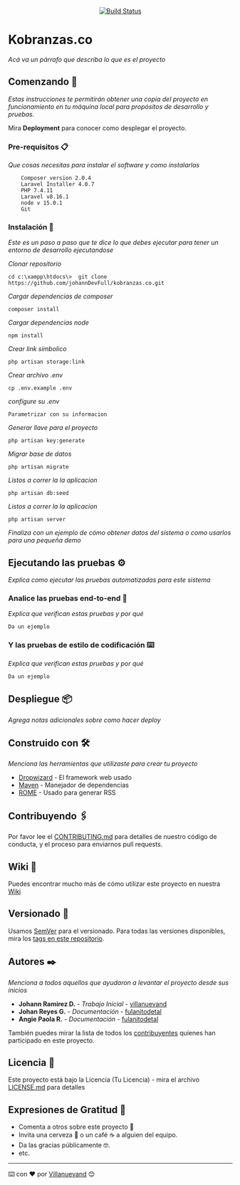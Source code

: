 <p align="center">
<a href="https://travis-ci.org/laravel/framework">
	<img src="https://travis-ci.org/laravel/framework.svg" alt="Build Status">
</a>

</p>



# Kobranzas.co

 
_Acá va un párrafo que describa lo que es el proyecto_

## Comenzando 🚀

_Estas instrucciones te permitirán obtener una copia del proyecto en funcionamiento en tu máquina local para propósitos de desarrollo y pruebas._

Mira **Deployment** para conocer como desplegar el proyecto.


### Pre-requisitos 📋

_Que cosas necesitas para instalar el software y como instalarlas_

```
	Composer version 2.0.4  
	Laravel Installer 4.0.7
	PHP 7.4.11  
	Laravel v8.16.1 
	node v 15.0.1
	Git 

```

### Instalación 🔧
_Este es un paso a paso que te dice lo que debes ejecutar para tener un entorno de desarrollo ejecutandose_

_Clonar repositorio_

```
cd c:\xampp\htdocs\>  git clone https://github.com/johannDevFull/kobranzas.co.git
```

_Cargar dependencias de composer_

```
composer install
```

_Cargar dependencias node_

```
npm install
```

_Crear link simbolico_

```
php artisan storage:link
```


_Crear archivo .env_

```
cp .env.example .env
```

_configure su .env_

```
Parametrizar con su informacion
```

_Generar llave para el proyecto_

```
php artisan key:generate
```

_Migrar base de datos_

```
php artisan migrate
```

_Listos a correr la la aplicacion_

```
php artisan db:seed
```

_Listos a correr la la aplicacion_

```
php artisan server
```






_Finaliza con un ejemplo de cómo obtener datos del sistema o como usarlos para una pequeña demo_


## Ejecutando las pruebas ⚙️

_Explica como ejecutar las pruebas automatizadas para este sistema_

### Analice las pruebas end-to-end 🔩

_Explica que verifican estas pruebas y por qué_

```
Da un ejemplo
```

### Y las pruebas de estilo de codificación ⌨️

_Explica que verifican estas pruebas y por qué_

```
Da un ejemplo
```

## Despliegue 📦

_Agrega notas adicionales sobre como hacer deploy_

## Construido con 🛠️

_Menciona las herramientas que utilizaste para crear tu proyecto_

* [Dropwizard](http://www.dropwizard.io/1.0.2/docs/) - El framework web usado
* [Maven](https://maven.apache.org/) - Manejador de dependencias
* [ROME](https://rometools.github.io/rome/) - Usado para generar RSS

## Contribuyendo 🖇️

Por favor lee el [CONTRIBUTING.md](https://gist.github.com/villanuevand/xxxxxx) para detalles de nuestro código de conducta, y el proceso para enviarnos pull requests.

## Wiki 📖

Puedes encontrar mucho más de cómo utilizar este proyecto en nuestra [Wiki](https://github.com/tu/proyecto/wiki)

## Versionado 📌

Usamos [SemVer](http://semver.org/) para el versionado. Para todas las versiones disponibles, mira los [tags en este repositorio](https://github.com/tu/proyecto/tags).

## Autores ✒️

_Menciona a todos aquellos que ayudaron a levantar el proyecto desde sus inicios_

* **Johann Ramirez D.** - *Trabajo Inicial* - [villanuevand](https://github.com/villanuevand)
* **Johan  Reyes G.** - *Documentación* - [fulanitodetal](#fulanito-de-tal)
* **Angie Paola R.** - *Documentación* - [fulanitodetal](#fulanito-de-tal)

También puedes mirar la lista de todos los [contribuyentes](https://github.com/your/project/contributors) quíenes han participado en este proyecto. 

## Licencia 📄

Este proyecto está bajo la Licencia (Tu Licencia) - mira el archivo [LICENSE.md](LICENSE.md) para detalles

## Expresiones de Gratitud 🎁

* Comenta a otros sobre este proyecto 📢
* Invita una cerveza 🍺 o un café ☕ a alguien del equipo. 
* Da las gracias públicamente 🤓.
* etc.



---
⌨️ con ❤️ por [Villanuevand](https://github.com/Villanuevand) 😊
